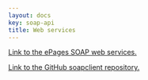 ```yaml
---
layout: docs
key: soap-api
title: Web services
---
```


[Link to the ePages SOAP web services.](https://bintray.com/artifact/download/epages/maven/de.epages.soapclient-documentation/1.4.19/de.epages.soapclient-documentation-1.4.19.zip)

[Link to the GitHub soapclient repository.](https://github.com/ePages-de/soapclient)
